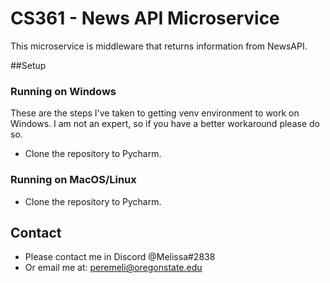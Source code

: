 # CS361 - News API Microservice

This microservice is middleware that returns information from NewsAPI.







##Setup
### Running on Windows
These are the steps I've taken to getting venv environment to work on Windows.
I am not an expert, so if you have a better workaround please do so.
- Clone the repository to Pycharm.



### Running on MacOS/Linux
- Clone the repository to Pycharm.

## Contact
- Please contact me in Discord @Melissa#2838
- Or email me at: peremeli@oregonstate.edu
